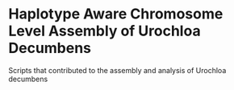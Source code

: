 # Haplotype Aware Chromosome Level Assembly of Urochloa Decumbens
 Scripts that contributed to the assembly and analysis of Urochloa decumbens
